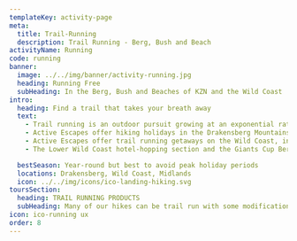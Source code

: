 ```yaml
---
templateKey: activity-page
meta:
  title: Trail-Running
  description: Trail Running - Berg, Bush and Beach
activityName: Running
code: running
banner:
  image: ../../img/banner/activity-running.jpg
  heading: Running Free
  subHeading: In the Berg, Bush and Beaches of KZN and the Wild Coast
intro:
  heading: Find a trail that takes your breath away
  text:
    - Trail running is an outdoor pursuit growing at an exponential rate in South Africa. With our vast and varied landscapes; awesome trails unfold through mountains, along coastlines, and into out-of-the-way places that only the fit and adventurous get to experience.
    - Active Escapes offer hiking holidays in the Drakensberg Mountains, the KwaZulu-Natal Midlands, the Eastern Cape Highlands, Kosi Bay and along the entire length of the Wild Coast. Whether you're keen to summit lofty peaks with Vultures cruising the thermals, or have your sights set on sandy toe’s and refreshing dips in the sea; Active Escapes will set your feet moving in the right direction.
    - Active Escapes offer trail running getaways on the Wild Coast, in the KwaZulu-Natal Midlands and the Drakensberg. Using our point-to-point supported tours means you're left to run wild and free, while we transport your bags to the foot of the next bed, and ensure the beers are frosted on arrival. 
    - The Lower Wild Coast hotel-hopping section and the Giants Cup Berg trail are two destinations with well positioned hotels / guest lodges and easier support logistics. However, many of our hiking products can potentially be trail run with some modifications to distances and logistics. 

  bestSeason: Year-round but best to avoid peak holiday periods
  locations: Drakensberg, Wild Coast, Midlands
  icon: ../../img/icons/ico-landing-hiking.svg
toursSection:
  heading: TRAIL RUNNING PRODUCTS
  subHeading: Many of our hikes can be trail run with some modifications to distances and logistics.
icon: ico-running ux
order: 8
---
```

